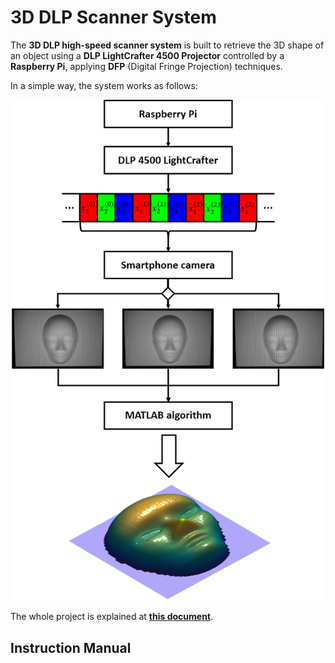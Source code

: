 # 3D DLP Scanner System

The **3D DLP high-speed scanner system** is built to retrieve the 3D shape of an object using a **DLP LightCrafter 4500 Projector** controlled by a **Raspberry Pi**, applying **DFP** (Digital Fringe Projection) techniques.

In a simple way, the system works as follows:

<p align="center">
  <img src="imgs/project_diagram.png">
</p>

The whole project is explained at **[this document](Project.pdf)**.

## Instruction Manual

